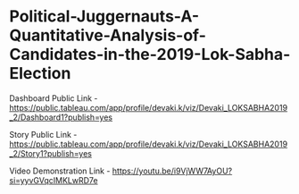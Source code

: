 # Political-Juggernauts-A-Quantitative-Analysis-of-Candidates-in-the-2019-Lok-Sabha-Election


Dashboard Public Link - https://public.tableau.com/app/profile/devaki.k/viz/Devaki_LOKSABHA2019_2/Dashboard1?publish=yes

Story Public Link - https://public.tableau.com/app/profile/devaki.k/viz/Devaki_LOKSABHA2019_2/Story1?publish=yes

Video Demonstration Link - https://youtu.be/i9VjWW7AyOU?si=yyvGVqcIMKLwRD7e
